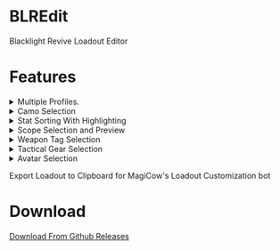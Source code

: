 
# BLREdit
Blacklight Revive Loadout Editor

# Features
<details>
  <summary>Multiple Profiles.</summary>
  <img src="/Screenshots/Readme/ProfileList.png"/>
</details>
<details>
  <summary>Camo Selection</summary>
  <img src="/Screenshots/Readme/CamoSelection.png"/>
</details>
<details>
  <summary>Stat Sorting With Highlighting</summary>
  <img src="/Screenshots/Readme/ItemListWithSorting.png"/>
</details>
<details>
  <summary>Scope Selection and Preview</summary>
  <img src="/Screenshots/Readme/Scope%20Selection.png"/>
  <img src="/Screenshots/Readme/ScopePreview.png"/>
</details>
<details>
  <summary>Weapon Tag Selection</summary>
  <img src="/Screenshots/Readme/WeaponTagSelection.png"/>
</details>
<details>
  <summary>Tactical Gear Selection</summary>
  <img src="/Screenshots/Readme/TacticalGearSelection.png"/>
</details>
<details>
  <summary>Avatar Selection</summary>
  <img src="/Screenshots/Readme/AvatarSelection.png"/>
</details>

Export Loadout to Clipboard for MagiCow's Loadout Customization bot

# Download
[Download From Github Releases](https://github.com/HALOMAXX/BLREdit/releases)
